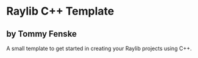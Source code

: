 # Raylib C++ Template
## by Tommy Fenske

A small template to get started in creating your Raylib projects using C++.
